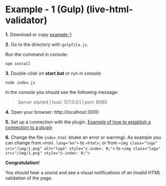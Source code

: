 # Example - 1 (Gulp) (live-html-validator)

**1.** Download or copy [example-1](https://github.com/Yuriy-Svetlov/live-html-validator/tree/main/documentation/examples/gulp/1)

**2.** Go to the directory with `gulpfile.js`.

Run the command in console: 

```shell
npm install
```

**3.** Double-clisk on **start.bat** or run in console 

```shell
node index.js
```
In the console you should see the following message:

> Server started | host: 127.0.0.1 | port: 8080


**4.** 
Open your browser: http://localhost:3000


**5.** Set up a connection with the plugin. [Example of how to establish a connection to a plugin](https://github.com/Yuriy-Svetlov/live-html-validator/tree/main/documentation/examples/%D1%81onnect_to_server)

**6.** Change the file `index.html` (make an error or warning). As example you can change from `<html lang="en">` to `<html>`, or from `<img class="logo" src="/img/1.png" alt="logo" style="z-index: 0;">` to `<img class="logo" src="/img/1.png" style="z-index: 0;">`

**Congratulation!**

You should hear a sound and see a visual notifications of an invalid HTML validation of the page.
